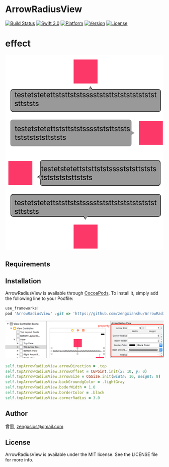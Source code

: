 # ArrowRadiusView

[![Build Status](https://img.shields.io/travis/zengxianshu/ArrowRadiusView.svg?branch=master)](https://github.com/zengxianshu/ArrowRadiusView)
[![Swift 3.0](https://img.shields.io/badge/Swift-3.0-orange.svg?style=flat)](https://github.com/zengxianshu/ArrowRadiusView)
[![Platform](https://img.shields.io/badge/Platforms-iOS-4BC51D.svg?style=flat)](https://developer.apple.com/swift/)
[![Version](https://img.shields.io/cocoapods/v/ArrowRadiusView.svg?style=flat)](https://github.com/zengxianshu/ArrowRadiusView)
[![License](https://img.shields.io/cocoapods/l/ArrowRadiusView.svg?style=flat)](https://github.com/zengxianshu/ArrowRadiusView)

# effect
![](testArrowRadiusView.png)

## Requirements

## Installation

ArrowRadiusView is available through [CocoaPods](http://cocoapods.org). To install
it, simply add the following line to your Podfile:
```ruby
use_frameworks!
pod 'ArrowRadiusView' :git => 'https://github.com/zengxianshu/ArrowRadiusView.git'
```
![](Example.png)
```ruby
self.topArrowRadiusView.arrowDirection = .top
self.topArrowRadiusView.arrowOffset = CGPoint.init(x: 10, y: 0)
self.topArrowRadiusView.arrowSize = CGSize.init(width: 10, height: 8)
self.topArrowRadiusView.backGroundgColor = .lightGray
self.topArrowRadiusView.boderWidth = 1.0
self.topArrowRadiusView.borderColor = .black
self.topArrowRadiusView.cornerRadius = 3.0
```

## Author

曾墨, zengxsios@gmail.com

## License

ArrowRadiusView is available under the MIT license. See the LICENSE file for more info.
